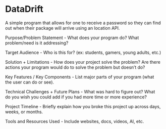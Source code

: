 # DataDrift
A simple program that allows for one to receive a password so they can find out when their package will arrive using an location API.

Purpose/Problem Statement - What does your program do? What problem/need is it addressing?

Target Audience - Who is this for? (ex: students, gamers, young adults, etc.)

Solution + Limitations - How does your project solve the problem? Are there actions your program would do to solve the problem but doesn’t do?

Key Features / Key Components - List major parts of your program (what the user can do or see).

Technical Challenges + Future Plans - What was hard to figure out? What do you wish you could add if you had more time or more experience?

Project Timeline - Briefly explain how you broke this project up across days, weeks, or months.

Tools and Resources Used - Include websites, docs, videos, AI, etc.
